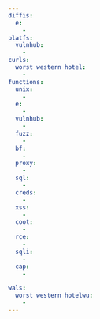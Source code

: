 ```yaml
---
diffis:
  e:
    -
platfs:
  vulnhub:
    -
curls:
  worst western hotel:
    -
functions:
  unix:
    -
  e:
    -
  vulnhub:
    -
  fuzz:
    -
  bf:
    -
  proxy:
    -
  sql:
    -
  creds:
    -
  xss:
    -
  coot:
    -
  rce:
    -
  sqli:
    -
  cap:
    -

wals:
  worst western hotelwu:
    -
---
```

